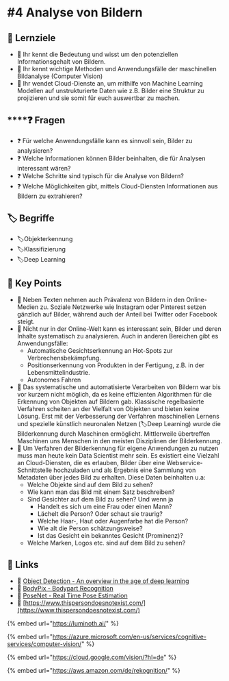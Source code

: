 # \#4 Analyse von Bildern

## 🎯 Lernziele

* 🎯 Ihr kennt die Bedeutung und wisst um den potenziellen Informationsgehalt von Bildern.
* 🎯 Ihr kennt wichtige Methoden und Anwendungsfälle der maschinellen Bildanalyse \(Computer Vision\)
* 🎯 Ihr wendet Cloud-Dienste an, um mithilfe von Machine Learning Modellen auf unstrukturierte Daten wie z.B. Bilder eine Struktur zu projizieren und sie somit für euch auswertbar zu machen.

## \*\*\*\*❓ **Fragen**

* ❓ Für welche Anwendungsfälle kann es sinnvoll sein, Bilder zu analysieren?
* ❓ Welche Informationen können Bilder beinhalten, die für Analysen interessant wären?
* ❓ Welche Schritte sind typisch für die Analyse von Bildern?
* ❓ Welche Möglichkeiten gibt, mittels Cloud-Diensten Informationen aus Bildern zu extrahieren?

## 🏷 Begriffe

* 🏷Objekterkennung
* 🏷Klassifizierung
* 🏷Deep Learning

## 🔑 Key Points

* 🔑 Neben Texten nehmen auch Prävalenz von Bildern in den Online-Medien zu. Soziale Netzwerke wie Instagram oder Pinterest setzen gänzlich auf Bilder, während auch der Anteil bei Twitter oder Facebook steigt. 
* 🔑 Nicht nur in der Online-Welt kann es interessant sein, Bilder und deren Inhalte systematisch zu analysieren. Auch in anderen Bereichen gibt es Anwendungsfälle: 
  * Automatische Gesichtserkennung an Hot-Spots zur Verbrechensbekämpfung.
  * Positionserkennung von Produkten in der Fertigung, z.B. in der Lebensmittelindustrie.
  * Autonomes Fahren 
* 🔑 Das systematische und automatisierte Verarbeiten von Bildern war bis vor kurzem nicht möglich, da es keine effizienten Algorithmen für die Erkennung von Objekten auf Bildern gab. Klassische regelbasierte Verfahren scheiten an der Vielfalt von Objekten und bieten keine Lösung. Erst mit der Verbesserung der Verfahren maschinellen Lernens und spezielle künstlich neuronalen Netzen \(🏷Deep Learning\) wurde die Bilderkennung durch Maschinen ermöglicht. Mittlerweile übertreffen Maschinen uns Menschen in den meisten Disziplinen der Bilderkennung. 
* 🔑 Um Verfahren der Bilderkennung für eigene Anwendungen zu nutzen muss man heute kein Data Scientist mehr sein. Es existiert eine Vielzahl an Cloud-Diensten, die es erlauben, Bilder über eine Webservice-Schnittstelle hochzuladen und als Ergebnis eine Sammlung von Metadaten über jedes Bild zu erhalten. Diese Daten beinhalten u.a: 
  * Welche Objekte sind auf dem Bild zu sehen?
  * Wie kann man das Bild mit einem Satz beschreiben?
  * Sind Gesichter auf dem Bild zu sehen? Und wenn ja
    * Handelt es sich um eine Frau oder einen Mann?
    * Lächelt die Person? Oder schaut sie traurig?
    * Welche Haar-, Haut oder Augenfarbe hat die Person?
    * Wie alt die Person schätzungsweise?
    * Ist das Gesicht ein bekanntes Gesicht \(Prominenz\)?
  * Welche Marken, Logos etc. sind auf dem Bild zu sehen?

## 🔗 Links

* 🔗 [Object Detection - An overview in the age of deep learning](https://tryolabs.com/blog/2017/08/30/object-detection-an-overview-in-the-age-of-deep-learning/)
* 🔗 [BodyPix - Bodypart Recognition](https://github.com/tensorflow/tfjs-models/tree/master/body-pix)
* 🔗 [PoseNet - Real Time Pose Estimation](https://github.com/tensorflow/tfjs-models/tree/master/posenet)
* 🔗 [https://www.thispersondoesnotexist.com/](https://www.thispersondoesnotexist.com/)

{% embed url="https://luminoth.ai/" %}

{% embed url="https://azure.microsoft.com/en-us/services/cognitive-services/computer-vision/" %}

{% embed url="https://cloud.google.com/vision/?hl=de" %}

{% embed url="https://aws.amazon.com/de/rekognition/" %}

